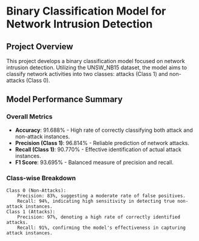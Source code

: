 # Binary Classification Model for Network Intrusion Detection



## Project Overview
This project develops a binary classification model focused on network intrusion detection. Utilizing the UNSW_NB15 dataset, the model aims to classify network activities into two classes: attacks (Class 1) and non-attacks (Class 0).

## Model Performance Summary

### Overall Metrics
- **Accuracy**: 91.688% - High rate of correctly classifying both attack and non-attack instances.
- **Precision (Class 1)**: 96.814% - Reliable prediction of network attacks.
- **Recall (Class 1)**: 90.770% - Effective identification of actual attack instances.
- **F1 Score**: 93.695% - Balanced measure of precision and recall.

### Class-wise Breakdown

    Class 0 (Non-Attacks):
        Precision: 83%, suggesting a moderate rate of false positives.
        Recall: 94%, indicating high sensitivity in detecting true non-attack instances.
    Class 1 (Attacks):
        Precision: 97%, denoting a high rate of correctly identified attacks.
        Recall: 91%, confirming the model's effectiveness in capturing attack instances.
